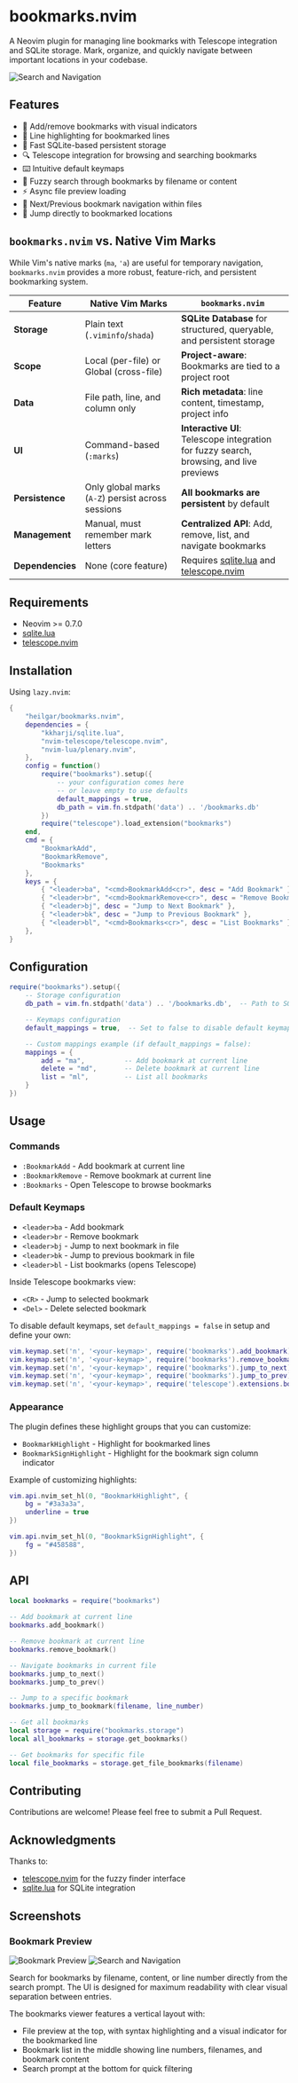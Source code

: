 # bookmarks.nvim

A Neovim plugin for managing line bookmarks with Telescope integration and SQLite storage. Mark, organize, and quickly navigate between important locations in your codebase.

![Search and Navigation](./search_preview.png)

## Features

- 🔖 Add/remove bookmarks with visual indicators
- 🌟 Line highlighting for bookmarked lines
- 🚀 Fast SQLite-based persistent storage
- 🔍 Telescope integration for browsing and searching bookmarks
- ⌨️ Intuitive default keymaps
- 🔎 Fuzzy search through bookmarks by filename or content
- ⚡ Async file preview loading
- 🧭 Next/Previous bookmark navigation within files
- 🎯 Jump directly to bookmarked locations

## `bookmarks.nvim` vs. Native Vim Marks

While Vim's native marks (`ma`, `'a`) are useful for temporary navigation, `bookmarks.nvim` provides a more robust, feature-rich, and persistent bookmarking system.

| Feature         | Native Vim Marks                                   | `bookmarks.nvim`                                                                                          |
|-----------------|----------------------------------------------------|-----------------------------------------------------------------------------------------------------------|
| **Storage**     | Plain text (`.viminfo`/`shada`)                    | **SQLite Database** for structured, queryable, and persistent storage                                     |
| **Scope**       | Local (per-file) or Global (cross-file)            | **Project-aware**: Bookmarks are tied to a project root                                                   |
| **Data**        | File path, line, and column only                    | **Rich metadata**: line content, timestamp, project info                                                  |
| **UI**          | Command-based (`:marks`)                            | **Interactive UI**: Telescope integration for fuzzy search, browsing, and live previews                   |
| **Persistence** | Only global marks (`A-Z`) persist across sessions   | **All bookmarks are persistent** by default                                                               |
| **Management**  | Manual, must remember mark letters                  | **Centralized API**: Add, remove, list, and navigate bookmarks                                            |
| **Dependencies**| None (core feature)                                 | Requires [sqlite.lua](https://github.com/kkharji/sqlite.lua) and [telescope.nvim](https://github.com/nvim-telescope/telescope.nvim) |

## Requirements

- Neovim >= 0.7.0
- [sqlite.lua](https://github.com/kkharji/sqlite.lua)
- [telescope.nvim](https://github.com/nvim-telescope/telescope.nvim)

## Installation

Using `lazy.nvim`:

```lua
{
    "heilgar/bookmarks.nvim",
    dependencies = {
        "kkharji/sqlite.lua",
        "nvim-telescope/telescope.nvim",
        "nvim-lua/plenary.nvim",
    },
    config = function()
        require("bookmarks").setup({
            -- your configuration comes here
            -- or leave empty to use defaults
            default_mappings = true,
            db_path = vim.fn.stdpath('data') .. '/bookmarks.db'
        })
        require("telescope").load_extension("bookmarks")
    end,
    cmd = {
        "BookmarkAdd",
        "BookmarkRemove",
        "Bookmarks"
    },
    keys = {
        { "<leader>ba", "<cmd>BookmarkAdd<cr>", desc = "Add Bookmark" },
        { "<leader>br", "<cmd>BookmarkRemove<cr>", desc = "Remove Bookmark" },
        { "<leader>bj", desc = "Jump to Next Bookmark" },
        { "<leader>bk", desc = "Jump to Previous Bookmark" },
        { "<leader>bl", "<cmd>Bookmarks<cr>", desc = "List Bookmarks" },
    },
}
```

## Configuration

```lua
require("bookmarks").setup({
    -- Storage configuration
    db_path = vim.fn.stdpath('data') .. '/bookmarks.db',  -- Path to SQLite database

    -- Keymaps configuration
    default_mappings = true,  -- Set to false to disable default keymaps

    -- Custom mappings example (if default_mappings = false):
    mappings = {
        add = "ma",          -- Add bookmark at current line
        delete = "md",       -- Delete bookmark at current line
        list = "ml",         -- List all bookmarks
    }
})
```

## Usage

### Commands

- `:BookmarkAdd` - Add bookmark at current line
- `:BookmarkRemove` - Remove bookmark at current line
- `:Bookmarks` - Open Telescope to browse bookmarks

### Default Keymaps

- `<leader>ba` - Add bookmark
- `<leader>br` - Remove bookmark
- `<leader>bj` - Jump to next bookmark in file
- `<leader>bk` - Jump to previous bookmark in file
- `<leader>bl` - List bookmarks (opens Telescope)

Inside Telescope bookmarks view:
- `<CR>` - Jump to selected bookmark
- `<Del>` - Delete selected bookmark

To disable default keymaps, set `default_mappings = false` in setup and define your own:

```lua
vim.keymap.set('n', '<your-keymap>', require('bookmarks').add_bookmark)
vim.keymap.set('n', '<your-keymap>', require('bookmarks').remove_bookmark)
vim.keymap.set('n', '<your-keymap>', require('bookmarks').jump_to_next)
vim.keymap.set('n', '<your-keymap>', require('bookmarks').jump_to_prev)
vim.keymap.set('n', '<your-keymap>', require('telescope').extensions.bookmarks.list)
```

### Appearance

The plugin defines these highlight groups that you can customize:

- `BookmarkHighlight` - Highlight for bookmarked lines
- `BookmarkSignHighlight` - Highlight for the bookmark sign column indicator

Example of customizing highlights:

```lua
vim.api.nvim_set_hl(0, "BookmarkHighlight", {
    bg = "#3a3a3a",
    underline = true
})

vim.api.nvim_set_hl(0, "BookmarkSignHighlight", {
    fg = "#458588",
})
```

## API

```lua
local bookmarks = require("bookmarks")

-- Add bookmark at current line
bookmarks.add_bookmark()

-- Remove bookmark at current line
bookmarks.remove_bookmark()

-- Navigate bookmarks in current file
bookmarks.jump_to_next()
bookmarks.jump_to_prev()

-- Jump to a specific bookmark
bookmarks.jump_to_bookmark(filename, line_number)

-- Get all bookmarks
local storage = require("bookmarks.storage")
local all_bookmarks = storage.get_bookmarks()

-- Get bookmarks for specific file
local file_bookmarks = storage.get_file_bookmarks(filename)
```

## Contributing

Contributions are welcome! Please feel free to submit a Pull Request.

## Acknowledgments

Thanks to:
- [telescope.nvim](https://github.com/nvim-telescope/telescope.nvim) for the fuzzy finder interface
- [sqlite.lua](https://github.com/kkharji/sqlite.lua) for SQLite integration

## Screenshots

### Bookmark Preview
![Bookmark Preview](./preview.png)
![Search and Navigation](./search_preview.png)

Search for bookmarks by filename, content, or line number directly from the search prompt.
The UI is designed for maximum readability with clear visual separation between entries.

The bookmarks viewer features a vertical layout with:
- File preview at the top, with syntax highlighting and a visual indicator for the bookmarked line
- Bookmark list in the middle showing line numbers, filenames, and bookmark content
- Search prompt at the bottom for quick filtering

